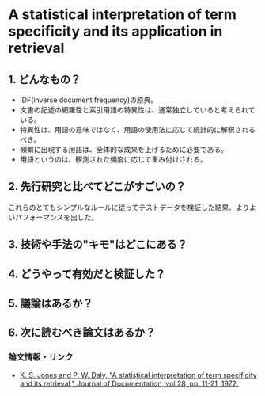 # A statistical interpretation of term specificity and its application in retrieval

## 1. どんなもの？

* IDF(inverse document frequency)の原典。
* 文書の記述の網羅性と索引用語の特異性は、通常独立していると考えられている。
* 特異性は、用語の意味ではなく、用語の使用法に応じて統計的に解釈されるべき。
* 頻繁に出現する用語は、全体的な成果を上げるために必要である。
* 用語というのは、観測された頻度に応じて重み付けされる。

## 2. 先行研究と比べてどこがすごいの？

これらのとてもシンプルなルールに従ってテストデータを検証した結果、よりよいパフォーマンスを出した。

## 3. 技術や手法の"キモ"はどこにある？

## 4. どうやって有効だと検証した？

## 5. 議論はあるか？

## 6. 次に読むべき論文はあるか？

### 論文情報・リンク

* [K. S. Jones and P. W. Daly, "A statistical interpretation of term specificity and its retrieval," Journal of Documentation, vol 28, pp. 11-21, 1972.]()
